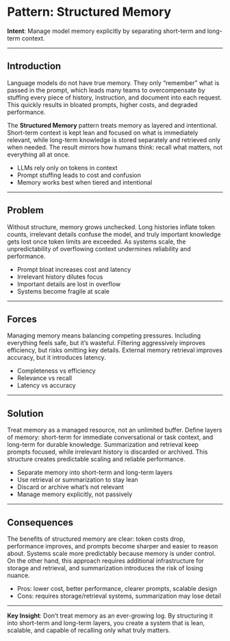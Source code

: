 # Pattern: Structured Memory

**Intent**: Manage model memory explicitly by separating short-term and long-term context.

---

## Introduction

Language models do not have true memory. They only “remember” what is passed in the prompt, which leads many teams to overcompensate by stuffing every piece of history, instruction, and document into each request. This quickly results in bloated prompts, higher costs, and degraded performance.  

The **Structured Memory** pattern treats memory as layered and intentional. Short-term context is kept lean and focused on what is immediately relevant, while long-term knowledge is stored separately and retrieved only when needed. The result mirrors how humans think: recall what matters, not everything all at once.  

- LLMs rely only on tokens in context  
- Prompt stuffing leads to cost and confusion  
- Memory works best when tiered and intentional  

---

## Problem

Without structure, memory grows unchecked. Long histories inflate token counts, irrelevant details confuse the model, and truly important knowledge gets lost once token limits are exceeded. As systems scale, the unpredictability of overflowing context undermines reliability and performance.  

- Prompt bloat increases cost and latency  
- Irrelevant history dilutes focus  
- Important details are lost in overflow  
- Systems become fragile at scale  

---

## Forces

Managing memory means balancing competing pressures. Including everything feels safe, but it’s wasteful. Filtering aggressively improves efficiency, but risks omitting key details. External memory retrieval improves accuracy, but it introduces latency.  

- Completeness vs efficiency  
- Relevance vs recall  
- Latency vs accuracy  

---

## Solution

Treat memory as a managed resource, not an unlimited buffer. Define layers of memory: short-term for immediate conversational or task context, and long-term for durable knowledge. Summarization and retrieval keep prompts focused, while irrelevant history is discarded or archived. This structure creates predictable scaling and reliable performance.  

- Separate memory into short-term and long-term layers  
- Use retrieval or summarization to stay lean  
- Discard or archive what’s not relevant  
- Manage memory explicitly, not passively  

---

## Consequences

The benefits of structured memory are clear: token costs drop, performance improves, and prompts become sharper and easier to reason about. Systems scale more predictably because memory is under control. On the other hand, this approach requires additional infrastructure for storage and retrieval, and summarization introduces the risk of losing nuance.  

- Pros: lower cost, better performance, clearer prompts, scalable design  
- Cons: requires storage/retrieval systems, summarization may lose detail  

---

**Key Insight**: Don’t treat memory as an ever-growing log. By structuring it into short-term and long-term layers, you create a system that is lean, scalable, and capable of recalling only what truly matters.  
